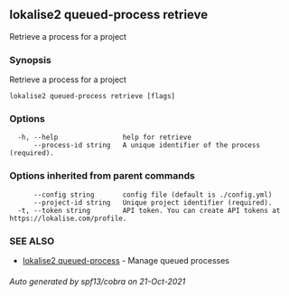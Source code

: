 ## lokalise2 queued-process retrieve

Retrieve a process for a project

### Synopsis

Retrieve a process for a project

```
lokalise2 queued-process retrieve [flags]
```

### Options

```
  -h, --help                help for retrieve
      --process-id string   A unique identifier of the process (required).
```

### Options inherited from parent commands

```
      --config string       config file (default is ./config.yml)
      --project-id string   Unique project identifier (required).
  -t, --token string        API token. You can create API tokens at https://lokalise.com/profile.
```

### SEE ALSO

* [lokalise2 queued-process](lokalise2_queued-process.md)	 - Manage queued processes

###### Auto generated by spf13/cobra on 21-Oct-2021
